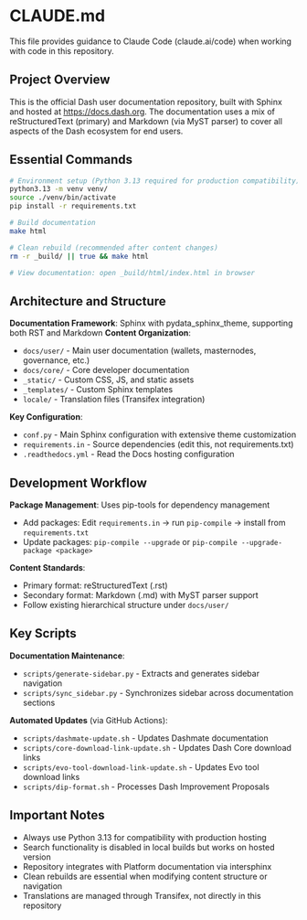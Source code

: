 # CLAUDE.md

This file provides guidance to Claude Code (claude.ai/code) when working with code in this repository.

## Project Overview

This is the official Dash user documentation repository, built with Sphinx and hosted at <https://docs.dash.org>. The documentation uses a mix of reStructuredText (primary) and Markdown (via MyST parser) to cover all aspects of the Dash ecosystem for end users.

## Essential Commands

```bash
# Environment setup (Python 3.13 required for production compatibility)
python3.13 -m venv venv/
source ./venv/bin/activate
pip install -r requirements.txt

# Build documentation
make html

# Clean rebuild (recommended after content changes)
rm -r _build/ || true && make html

# View documentation: open _build/html/index.html in browser
```

## Architecture and Structure

**Documentation Framework**: Sphinx with pydata_sphinx_theme, supporting both RST and Markdown
**Content Organization**:

* `docs/user/` - Main user documentation (wallets, masternodes, governance, etc.)
* `docs/core/` - Core developer documentation
* `_static/` - Custom CSS, JS, and static assets
* `_templates/` - Custom Sphinx templates
* `locale/` - Translation files (Transifex integration)

**Key Configuration**:

* `conf.py` - Main Sphinx configuration with extensive theme customization
* `requirements.in` - Source dependencies (edit this, not requirements.txt)
* `.readthedocs.yml` - Read the Docs hosting configuration

## Development Workflow

**Package Management**: Uses pip-tools for dependency management

* Add packages: Edit `requirements.in` → run `pip-compile` → install from `requirements.txt`
* Update packages: `pip-compile --upgrade` or `pip-compile --upgrade-package <package>`

**Content Standards**:

* Primary format: reStructuredText (.rst)
* Secondary format: Markdown (.md) with MyST parser support
* Follow existing hierarchical structure under `docs/user/`

## Key Scripts

**Documentation Maintenance**:

* `scripts/generate-sidebar.py` - Extracts and generates sidebar navigation
* `scripts/sync_sidebar.py` - Synchronizes sidebar across documentation sections

**Automated Updates** (via GitHub Actions):

* `scripts/dashmate-update.sh` - Updates Dashmate documentation
* `scripts/core-download-link-update.sh` - Updates Dash Core download links
* `scripts/evo-tool-download-link-update.sh` - Updates Evo tool download links
* `scripts/dip-format.sh` - Processes Dash Improvement Proposals

## Important Notes

* Always use Python 3.13 for compatibility with production hosting
* Search functionality is disabled in local builds but works on hosted version
* Repository integrates with Platform documentation via intersphinx
* Clean rebuilds are essential when modifying content structure or navigation
* Translations are managed through Transifex, not directly in this repository
